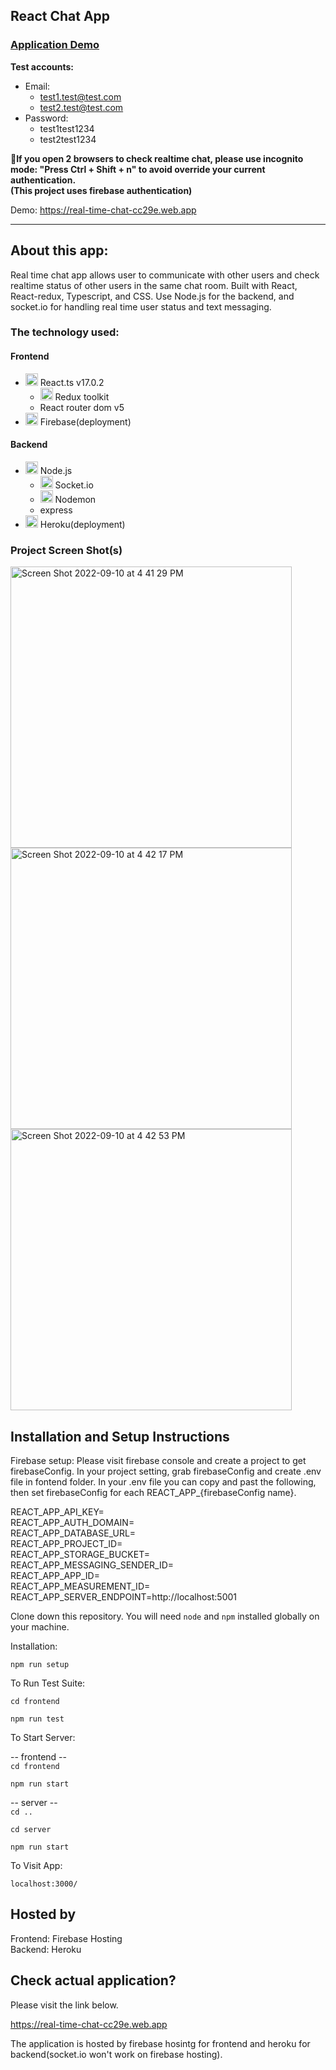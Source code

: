 ## React Chat App

### [Application Demo](https://real-time-chat-cc29e.web.app)

**Test accounts:**

 * Email:
   * test1.test@test.com
   * test2.test@test.com
 * Password:
   * test1test1234
   * test2test1234

**🚨If you open 2 browsers to check realtime chat, please use incognito mode: "Press Ctrl + Shift + n" to avoid override your current authentication.<br>(This project uses firebase authentication)**

Demo: https://real-time-chat-cc29e.web.app

<hr>

## About this app:
 
Real time chat app allows user to communicate with other users and check realtime status of other users in the same chat room. Built with React, React-redux, Typescript, and CSS.
Use Node.js for the backend, and socket.io for handling real time user status and text messaging. 


### The technology used:

#### Frontend
 - <img width="20" alt="react logo" src="https://user-images.githubusercontent.com/55787141/192160993-03f102a0-d47d-49ae-a402-e4a9a80523ec.png"> React.ts v17.0.2
    - <img width="20" alt="vercel-icon-dark" src="https://user-images.githubusercontent.com/55787141/192161704-f3bb0f19-d65a-487f-88ef-0df01a27b794.svg"> Redux toolkit
    - React router dom v5
 -  <img width="20" alt="vercel-icon-dark" src="https://user-images.githubusercontent.com/55787141/192341801-2eaae9ab-da73-4b0e-b474-5388cd739048.png"> Firebase(deployment)
 
#### Backend
 - <img width="20" alt="react logo" src="https://user-images.githubusercontent.com/55787141/192160993-03f102a0-d47d-49ae-a402-e4a9a80523ec.png"> Node.js
    - <img width="20" alt="vercel-icon-dark" src="https://user-images.githubusercontent.com/55787141/192161704-f3bb0f19-d65a-487f-88ef-0df01a27b794.svg"> Socket.io
    - <img width="20" alt="vercel-icon-dark" src="https://user-images.githubusercontent.com/55787141/192340924-bfa9b99f-dfd1-4a15-9462-62d71805b457.png"> Nodemon
    - express
 -  <img width="20" alt="vercel-icon-dark" src="https://user-images.githubusercontent.com/55787141/192341262-17cf4ac8-a657-446b-bd40-6fc2ac89ebd7.png"> Heroku(deployment)
 

### Project Screen Shot(s)

<div>
<img width="450" alt="Screen Shot 2022-09-10 at 4 41 29 PM" src="https://user-images.githubusercontent.com/55787141/189505402-8c1424a5-b2bf-4894-8b36-afe903ac8e84.png">

<br>

<img width="450" alt="Screen Shot 2022-09-10 at 4 42 17 PM" src="https://user-images.githubusercontent.com/55787141/189505409-1b19bce8-908c-439d-aa27-08f07b5639ef.png">

<br>

<img width="450" alt="Screen Shot 2022-09-10 at 4 42 53 PM" src="https://user-images.githubusercontent.com/55787141/189505413-5f3c9a7c-9670-41a3-ba69-3ba10e4b4ff6.png">
</div>


## Installation and Setup Instructions

Firebase setup:
Please visit firebase console and create a project to get firebaseConfig. In your project setting, grab firebaseConfig and create .env file in fontend folder.
In your .env file you can copy and past the following, then set firebaseConfig for each REACT_APP_{firebaseConfig name}.

REACT_APP_API_KEY= <br>
REACT_APP_AUTH_DOMAIN= <br>
REACT_APP_DATABASE_URL= <br>
REACT_APP_PROJECT_ID= <br>
REACT_APP_STORAGE_BUCKET= <br>
REACT_APP_MESSAGING_SENDER_ID= <br>
REACT_APP_APP_ID= <br>
REACT_APP_MEASUREMENT_ID= <br>
REACT_APP_SERVER_ENDPOINT=http://localhost:5001  <br>

Clone down this repository. You will need `node` and `npm` installed globally on your machine.  

Installation:

`npm run setup`  

To Run Test Suite:  

`cd frontend` 

`npm run test`  

To Start Server:

-- frontend --  <br>
`cd frontend` 

`npm run start`

-- server -- <br>
`cd ..` 

`cd server` 

`npm run start`

To Visit App: 

`localhost:3000/` 

## Hosted by
  Frontend: Firebase Hosting <br>
  Backend: Heroku

## Check actual application?

Please visit the link below.

https://real-time-chat-cc29e.web.app

The application is hosted by firebase hosintg for frontend and heroku for backend(socket.io won't work on firebase hosting).

